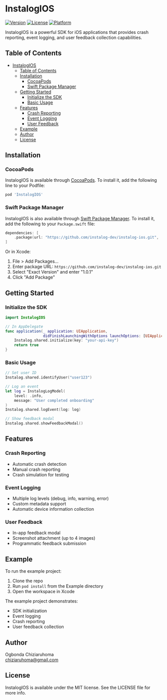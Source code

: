 # InstalogIOS
[![Version](https://img.shields.io/cocoapods/v/InstalogIOS.svg?style=flat)](https://cocoapods.org/pods/InstalogIOS)
[![License](https://img.shields.io/cocoapods/l/InstalogIOS.svg?style=flat)](https://cocoapods.org/pods/InstalogIOS)
[![Platform](https://img.shields.io/cocoapods/p/InstalogIOS.svg?style=flat)](https://cocoapods.org/pods/InstalogIOS)

InstalogIOS is a powerful SDK for iOS applications that provides crash reporting, event logging, and user feedback collection capabilities.

## Table of Contents
- [InstalogIOS](#instalogios)
  - [Table of Contents](#table-of-contents)
  - [Installation](#installation)
    - [CocoaPods](#cocoapods)
    - [Swift Package Manager](#swift-package-manager)
  - [Getting Started](#getting-started)
    - [Initialize the SDK](#initialize-the-sdk)
    - [Basic Usage](#basic-usage)
  - [Features](#features)
    - [Crash Reporting](#crash-reporting)
    - [Event Logging](#event-logging)
    - [User Feedback](#user-feedback)
  - [Example](#example)
  - [Author](#author)
  - [License](#license)

## Installation

### CocoaPods

InstalogIOS is available through [CocoaPods](https://cocoapods.org). To install it, add the following line to your Podfile:

```ruby
pod 'InstalogIOS'
```

### Swift Package Manager

InstalogIOS is also available through [Swift Package Manager](https://swift.org/package-manager/). To install it, add the following to your `Package.swift` file:

```swift
dependencies: [
    .package(url: "https://github.com/instalog-dev/instalog-ios.git", .exact("1.0.1"))
]
```

Or in Xcode:

1. File > Add Packages...
2. Enter package URL: `https://github.com/instalog-dev/instalog-ios.git`
3. Select "Exact Version" and enter "1.0.1"
4. Click "Add Package"

## Getting Started

### Initialize the SDK

```swift
import InstalogIOS

// In AppDelegate
func application(_ application: UIApplication, 
                 didFinishLaunchingWithOptions launchOptions: [UIApplication.LaunchOptionsKey: Any]?) -> Bool {
    Instalog.shared.initialize(key: "your-api-key")
    return true
}
```

### Basic Usage

```swift
// Set user ID
Instalog.shared.identifyUser("user123")

// Log an event
let log = InstalogLogModel(
    level: .info,
    message: "User completed onboarding"
)
Instalog.shared.logEvent(log: log)

// Show feedback modal
Instalog.shared.showFeedbackModal()
```

## Features

### Crash Reporting
- Automatic crash detection
- Manual crash reporting
- Crash simulation for testing

### Event Logging
- Multiple log levels (debug, info, warning, error)
- Custom metadata support
- Automatic device information collection

### User Feedback
- In-app feedback modal
- Screenshot attachment (up to 4 images)
- Programmatic feedback submission

## Example

To run the example project:

1. Clone the repo
2. Run `pod install` from the Example directory
3. Open the workspace in Xcode

The example project demonstrates:
- SDK initialization
- Event logging
- Crash reporting
- User feedback collection

## Author

Ogbonda Chiziaruhoma  
chiziaruhoma@gmail.com

## License

InstalogIOS is available under the MIT license. See the LICENSE file for more info.
